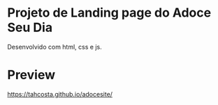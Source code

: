 # Projeto de Landing page do Adoce Seu Dia
Desenvolvido com html, css e js.

# Preview
https://tahcosta.github.io/adocesite/
